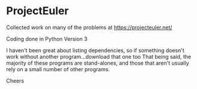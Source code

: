 # ProjectEuler

Collected work on many of the problems at https://projecteuler.net/

Coding done in Python Version 3

I haven't been great about listing dependencies, so if something doesn't work without another program...download that one too
That being said, the majority of these programs are stand-alones, and those that aren't usually rely on a small number of other programs.

Cheers
